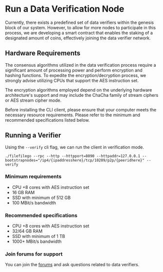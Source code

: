 
# Run a Data Verification Node

Currently, there exists a predefined set of data verifiers within the genesis block of our system. However, to allow for more nodes to participate in this process, we are developing a smart contract that enables the staking of a designated amount of coins, effectively joining the data verifier network.

## Hardware Requirements

The consensus algorithms utilized in the data verification process require a significant amount of processing power and perform encryption and hashing functions. To expedite the encryption/decryption process, we strongly advise utilizing CPUs that support the AES instruction set.

The encryption algorithms employed depend on the underlying hardware architecture's support and may include the ChaCha family of stream ciphers or AES stream cipher mode.

Before installing the CLI client, please ensure that your computer meets the necessary resource requirements. Please refer to the minimum and recommended specifications listed below.

## Running a Verifier

Using the `--verify` cli flag, we can run the client in verification mode.
```
./filefilego --rpc --http --httpport=8090 --httpaddr=127.0.0.1 --bootstrapnodes="/ip4/{ipaddresshere}/tcp/10209/p2p/{peeridhere}" --verify
```

### Minimum requirements

* CPU +8 cores with AES instruction set
* 16 GB RAM
* SSD with minimum of 512 GB
* 100 MBit/s bandwidth


### Recommended specifications

* CPU +8 cores with AES instruction set
* 32/64 GB RAM
* SSD with minimum of 1 TB
* 1000+ MBit/s bandwidth


### Join forums for support

You can join the [forums](https://forum.filefilego.com) and ask questions related to data verifiers.